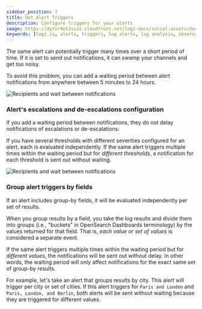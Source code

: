 ```yaml
---
sidebar_position: 7
title: Set Alert Triggers
description: Configure triggers for your alerts
image: https://dytvr9ot2sszz.cloudfront.net/logz-docs/social-assets/docs-social.jpg
keywords: [logz.io, alerts, triggers, log alerts, log analysis, observability]
---
```



The same alert can potentially trigger many times over a short period of time. If it is set to send out notifications, it can swamp your channels and get too noisy.

To avoid this problem, you can add a waiting period between alert notifications from anywhere between 5 minutes to 24 hours.

![Recipients and wait between notifications](https://dytvr9ot2sszz.cloudfront.net/logz-docs/alerts/recipients-and-wait.png)

### Alert's escalations and de-escalations configuration

If you add a waiting period between notifications, they do not delay notifications of escalations or de-escalations.

If you have several thresholds with different severities configured for an alert, each is evaluated independently. If the same alert triggers multiple times within the waiting period but for _different thresholds_, a notification for each threshold is sent out without waiting.

![Recipients and wait between notifications](https://dytvr9ot2sszz.cloudfront.net/logz-docs/alerts/multiple-thresholds.png)

### Group alert triggers by fields

If an alert includes group-by fields, it will be evaluated independently per set of results.

When you group results by a field, you take the log results and divide them into groups (i.e., "buckets" in OpenSearch Dashboards terminology) by the values returned for that field. That is, _each value or set of values_ is considered a separate event.

If the same alert triggers multiple times within the waiting period but for _different values_, the notifications will be sent out without delay. In other words, the waiting period will only affect notifications for the exact same set of group-by results.

For example, let's take an alert that groups results by city. This alert will trigger per city or set of cities. If this alert triggers for `Paris and London` and `Paris, London, and Berlin`, both alerts will be sent without waiting because they are triggered for different values.